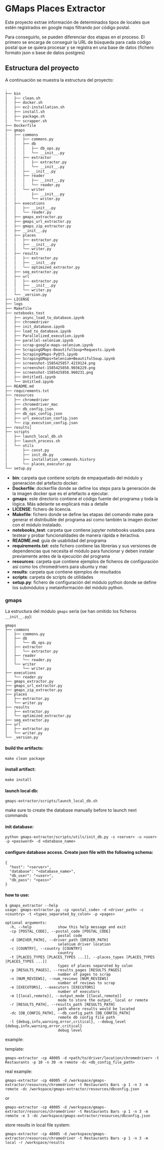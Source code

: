 # GMaps Places Extractor
Este proyecto extrae información de determinados tipos de locales que estén registrados en google maps filtrando por 
código postal.

Para conseguirlo, se pueden diferenciar dos etapas en el proceso. El primero se encarga de conseguir la URL de búsqueda 
para cada código postal que se quiera procesar y se registra en una base de datos (fichero formato json o base de datos 
postgres) 

## Estructura del proyecto
A continuación se muestra la estructura del proyecto:
```bash
.
├── bin
│   ├── clean.sh
│   ├── docker.sh
│   ├── ec2-installation.sh
│   ├── install.sh
│   ├── package.sh
│   └── scrapper.sh
├── Dockerfile
├── gmaps
│   ├── commons
│   │   ├── commons.py
│   │   ├── db
│   │   │   ├── db_ops.py
│   │   │   └── __init__.py
│   │   ├── extractor
│   │   │   ├── extractor.py
│   │   │   └── __init__.py
│   │   ├── __init__.py
│   │   ├── reader
│   │   │   ├── __init__.py
│   │   │   └── reader.py
│   │   └── writer
│   │       ├── __init__.py
│   │       └── writer.py
│   ├── executions
│   │   ├── __init__.py
│   │   └── reader.py
│   ├── gmaps_extractor.py
│   ├── gmaps_url_extractor.py
│   ├── gmaps_zip_extractor.py
│   ├── __init__.py
│   ├── places
│   │   ├── extractor.py
│   │   ├── __init__.py
│   │   └── writer.py
│   ├── results
│   │   ├── extractor.py
│   │   ├── __init__.py
│   │   └── optimized_extractor.py
│   ├── seq_extractor.py
│   ├── url
│   │   ├── extractor.py
│   │   ├── __init__.py
│   │   └── writer.py
│   └── _version.py
├── LICENSE
├── logs
├── Makefile
├── notebooks_test
│   ├── async_load_to_database.ipynb
│   ├── chromedriver
│   ├── init_database.ipynb
│   ├── load_to_database.ipynb
│   ├── Parallelized_execution.ipynb
│   ├── parallel-selenium.ipynb
│   ├── scrap-google-maps-selenium.ipynb
│   ├── ScrapingGMaps-BeautifulSoup+Requests.ipynb
│   ├── ScrapingGMaps-PyQt5.ipynb
│   ├── ScrapingGMaps+Selenium+BeautifulSoup.ipynb
│   ├── screenshot-1585425857.4219124.png
│   ├── screenshot-1585425858.9036229.png
│   ├── screenshot-1585425858.960231.png
│   ├── Untitled1.ipynb
│   └── Untitled.ipynb
├── README.md
├── requirements.txt
├── resources
│   ├── chromedriver
│   ├── chromedriver_mac
│   ├── db_config.json
│   ├── db_ops_config.json
│   ├── url_execution_config.json
│   └── zip_execution_config.json
├── results│
├── scripts
│   ├── launch_local_db.sh
│   ├── launch_process.sh
│   └── utils
│       ├── const.py
│       ├── init_db.py
│       ├── installation_commands.history
│       └── places_executor.py
└── setup.py
```
- **bin**: carpeta que contiene scripts de empaquetado del módulo y generación del
artefacto docker.
- **Dockerfile**: dockerfile donde se define los steps para la generación de la imagen docker
que es el artefacto a ejecutar.
- **gmaps**: este directorio contiene el código fuente del programa y toda la lógica. Más
adelante se explicará más a detalle
- **LICENSE**: fichero de licencia.
- **Makefile**: fichero donde se define las etapas del comando make para generar el
distribuible del programa así como también la imagen docker con el módulo instalado.
- **notebooks_test**: carpeta que contiene jupyter notebooks usados para testear y probar funcionalidades de 
manera rápida e iteractiva.
- **README.md**: guía de usabilidad del programa
- **requirements.txt**: este fichero contiene las librerías y sus versiones de dependencias
que necesita el módulo para funcionar y deben instalar previamente antes de la
ejecución del programa
- **resources**: carpeta que contiene ejemplos de ficheros de configuración así como los chromedrivers para ubuntu y mac
- **results**: carpeta que contiene ejemplos de resultados 
- **scripts**: carpeta de scripts de utilidades
- **setup.py**: fichero de configuración del módulo python donde se define los submódulos y
metainformación del módulo python.

### gmaps
La estructura del módulo `gmaps` sería (se han omitido los ficheros `__init__.py`):
```shell script
gmaps
├── commons
│   ├── commons.py
│   ├── db
│   │   └── db_ops.py
│   ├── extractor
│   │   └── extractor.py
│   ├── reader
│   │   └── reader.py
│   └── writer
│       └── writer.py
├── executions
│   └── reader.py
├── gmaps_extractor.py
├── gmaps_url_extractor.py
├── gmaps_zip_extractor.py
├── places
│   ├── extractor.py
│   └── writer.py
├── results
│   ├── extractor.py
│   └── optimized_extractor.py
├── seq_extractor.py
├── url
│   ├── extractor.py
│   └── writer.py
└── _version.py
```


#### build the artifacts:

```
make clean package
```

#### install artifact:

```
make install
```

#### launch local db:

```
gmaps-extractor/scripts/launch_local_db.sh
```

make sure to create the database manually before to launch next commands


#### init database:

```
python gmaps-extractor/scripts/utils/init_db.py -s <server> -u <user> -p <password> -d <database_name>
```

#### configure database access. Create json file with the following schema:

```
{
  "host": "<server>",
  "database": "<database_name>",
  "db_user": "<user>",
  "db_pass": "<pass>"
}
```

#### how to use:

```
$ gmaps_extractor --help
usage: gmaps-extractor.py -cp <postal_code> -d <driver_path> -c <country> -t <types_separated_by_colon> -p <pages>

optional arguments:
  -h, --help            show this help message and exit
  -cp [POSTAL_CODE], --postal_code [POSTAL_CODE]
                        postal code
  -d [DRIVER_PATH], --driver_path [DRIVER_PATH]
                        selenium driver location
  -c [COUNTRY], --country [COUNTRY]
                        country
  -t [PLACES_TYPES [PLACES_TYPES ...]], --places_types [PLACES_TYPES [PLACES_TYPES ...]]
                        types of places separated by colon
  -p [RESULTS_PAGES], --results_pages [RESULTS_PAGES]
                        number of pages to scrap
  -n [NUM_REVIEWS], --num_reviews [NUM_REVIEWS]
                        number of reviews to scrap
  -e [EXECUTORS], --executors [EXECUTORS]
                        number of executors
  -m [{local,remote}], --output_mode [{local,remote}]
                        mode to store the output, local or remote
  -r [RESULTS_PATH], --results_path [RESULTS_PATH]
                        path where results would be located
  -dc [DB_CONFIG_PATH], --db_config_path [DB_CONFIG_PATH]
                        remote db config file path
  -l {debug,info,warning,error,critical}, --debug_level {debug,info,warning,error,critical}
                        debug level

```

example:

template:

```
gmaps-extractor -cp 48005 -d <path/to/driver/location/chromedriver> -t Restaurants -p 10 -n 30 -m remote -dc <db_config_file_path>
```

real example:

```
gmaps-extractor -cp 48005 -d /workspace/gmaps-extractor/resources/chromedriver -t Restaurants Bars -p 1 -n 3 -m remote -dc /workspace/gmaps-extractor/resources/dbconfig.json
```

or

```
gmaps-extractor -cp 48005 -d /workspace/gmaps-extractor/resources/chromedriver -t Restaurants Bars -p 1 -n 3 -m remote -e 3 -dc /workspace/gmaps-extractor/resources/dbconfig.json
```


store results in local file system:
```
gmaps-extractor -cp 48005 -d /workspace/gmaps-extractor/resources/chromedriver -t Restaurants Bars -p 1 -n 3 -m local -r /workspace/results
```
